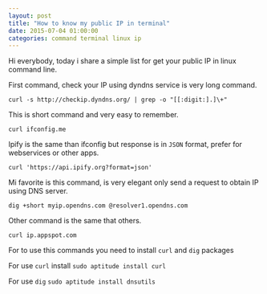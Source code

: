 ```yaml
---
layout: post
title: "How to know my public IP in terminal"
date: 2015-07-04 01:00:00
categories: command terminal linux ip
---
```

Hi everybody, today i share a simple list for get your public IP in linux command line.

First command, check your IP using dyndns service is very long command.
```
curl -s http://checkip.dyndns.org/ | grep -o "[[:digit:].]\+"
```

This is short command and very easy to remember.
```
curl ifconfig.me
```

Ipify is the same than ifconfig but response is in ```JSON``` format, prefer for webservices or other apps.
```
curl 'https://api.ipify.org?format=json'
```

Mi favorite is this command, is very elegant only send a request to obtain IP using DNS server.
```
dig +short myip.opendns.com @resolver1.opendns.com
```

Other command is the same that others.
```
curl ip.appspot.com
```

For to use this commands you need to install ```curl``` and ```dig``` packages

For use ```curl``` install ```sudo aptitude install curl```

For use ```dig```  ```sudo aptitude install dnsutils```
